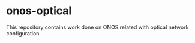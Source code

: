 # onos-optical
This repository contains work done on ONOS related with optical network configuration.
